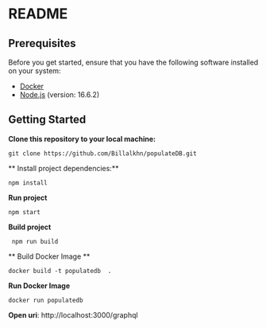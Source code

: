 # README

## Prerequisites

Before you get started, ensure that you have the following software installed on your system:

- [Docker](https://www.docker.com/)
- [Node.js](https://nodejs.org/) (version: 16.6.2)

## Getting Started

**Clone this repository to your local machine:**

   `git clone https://github.com/Billalkhn/populateDB.git`

** Install project dependencies:**

   `npm install `

 **Run project**

   `npm start`
   
   **Build project**
   
  ` npm run build`

** Build Docker Image **

`docker build -t populatedb  .`

**Run Docker Image**

`docker run populatedb`

**Open uri**: http://localhost:3000/graphql




